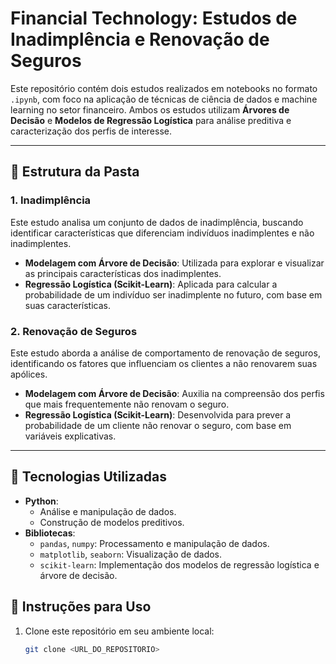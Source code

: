 # Financial Technology: Estudos de Inadimplência e Renovação de Seguros  

Este repositório contém dois estudos realizados em notebooks no formato `.ipynb`, com foco na aplicação de técnicas de ciência de dados e machine learning no setor financeiro. Ambos os estudos utilizam **Árvores de Decisão** e **Modelos de Regressão Logística** para análise preditiva e caracterização dos perfis de interesse.

---

## 📂 Estrutura da Pasta  

### 1. Inadimplência  
Este estudo analisa um conjunto de dados de inadimplência, buscando identificar características que diferenciam indivíduos inadimplentes e não inadimplentes.  
- **Modelagem com Árvore de Decisão**: Utilizada para explorar e visualizar as principais características dos inadimplentes.  
- **Regressão Logística (Scikit-Learn)**: Aplicada para calcular a probabilidade de um indivíduo ser inadimplente no futuro, com base em suas características.

### 2. Renovação de Seguros  
Este estudo aborda a análise de comportamento de renovação de seguros, identificando os fatores que influenciam os clientes a não renovarem suas apólices.  
- **Modelagem com Árvore de Decisão**: Auxilia na compreensão dos perfis que mais frequentemente não renovam o seguro.  
- **Regressão Logística (Scikit-Learn)**: Desenvolvida para prever a probabilidade de um cliente não renovar o seguro, com base em variáveis explicativas.

---

## 🔧 Tecnologias Utilizadas  

- **Python**:
  - Análise e manipulação de dados.
  - Construção de modelos preditivos.
- **Bibliotecas**:
  - `pandas`, `numpy`: Processamento e manipulação de dados.
  - `matplotlib`, `seaborn`: Visualização de dados.
  - `scikit-learn`: Implementação dos modelos de regressão logística e árvore de decisão.


## 📝 Instruções para Uso  

1. Clone este repositório em seu ambiente local:
   ```bash
   git clone <URL_DO_REPOSITORIO>

